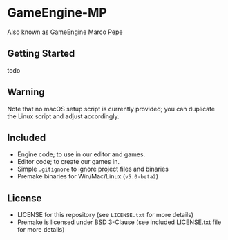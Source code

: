 # GameEngine-MP

Also known as GameEngine Marco Pepe

## Getting Started
todo

## Warning
Note that no macOS setup script is currently provided; you can duplicate the Linux script and adjust accordingly.

## Included
- Engine code; to use in our editor and games.
- Editor code; to create our games in.
- Simple `.gitignore` to ignore project files and binaries
- Premake binaries for Win/Mac/Linux (`v5.0-beta2`)

## License
- LICENSE for this repository (see `LICENSE.txt` for more details)
- Premake is licensed under BSD 3-Clause (see included LICENSE.txt file for more details)